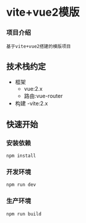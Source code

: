 # vite+vue2模版

### 项目介绍
	基于vite+vue2搭建的模版项目

## 技术栈约定
- 框架
	- vue:2.x
	- 路由:vue-router
- 构建
	-vite:2.x
	 
## 快速开始

### 安装依赖
``` shll
npm install
````

### 开发环境
``` shll
npm run dev
````

### 生产环境
``` shll
npm run build
````

